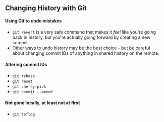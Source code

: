 ## Changing History with Git

#### Using Git to undo mistakes
- `git revert` is a very safe command that makes it _feel_ like you're going back in history, but you're actually going forward by creating a new commit
- Other ways to undo history may be the best choice - but be careful about changing commit IDs of anything in shared history on the remote.

#### Altering commit IDs
- `git rebase`
- `git reset`
- `git cherry-pick`
- `git commit --amend`

#### Not gone locally, at least not at first
- `git reflog`
